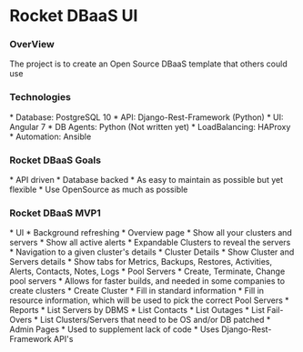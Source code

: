 <h1>Rocket DBaaS UI</h1>

<h3>OverView</h3>

   The project is to create an Open Source DBaaS template that others could use

<h3>Technologies</h3>
  * Database: PostgreSQL 10
  * API: Django-Rest-Framework (Python)
  * UI: Angular 7
  * DB Agents: Python (Not written yet)
  * LoadBalancing: HAProxy
  * Automation: Ansible
  
<h3>Rocket DBaaS Goals</h3>
  * API driven
  * Database backed
  * As easy to maintain as possible but yet flexible
  * Use OpenSource as much as possible
  
<h3>Rocket DBaaS MVP1</h3>
  * UI
    * Background refreshing
    * Overview page
      * Show all your clusters and servers
      * Show all active alerts
      * Expandable Clusters to reveal the servers
      * Navigation to a given cluster's details
    * Cluster Details
      * Show Cluster and Servers details
      * Show tabs for Metrics, Backups, Restores, Activities, Alerts, Contacts, Notes, Logs
    * Pool Servers
      * Create, Terminate, Change pool servers
      * Allows for faster builds, and needed in some companies to create clusters
    * Create Cluster
      * Fill in standard information
      * Fill in resource information, which will be used to pick the correct Pool Servers
    * Reports
      * List Servers by DBMS
      * List Contacts
      * List Outages
      * List Fail-Overs
      * List Clusters/Servers that need to be OS and/or DB patched
    * Admin Pages
      * Used to supplement lack of code
      * Uses Django-Rest-Framework API's
      
    
